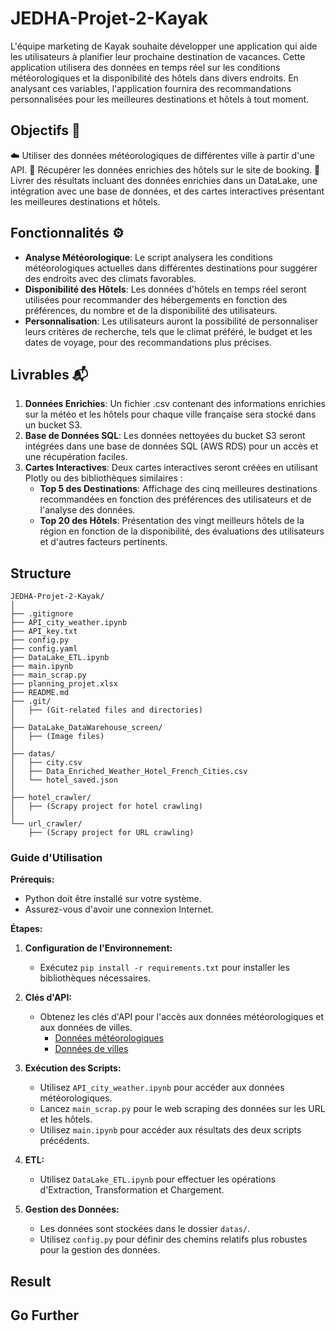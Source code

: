 # JEDHA-Projet-2-Kayak

L'équipe marketing de Kayak souhaite développer une application qui aide les utilisateurs à planifier leur prochaine destination de vacances. Cette application utilisera des données en temps réel sur les conditions météorologiques et la disponibilité des hôtels dans divers endroits. En analysant ces variables, l'application fournira des recommandations personnalisées pour les meilleures destinations et hôtels à tout moment.

## Objectifs 🎯
☁️ Utiliser des données météorologiques de différentes ville à partir d'une API.
🏨 Récupérer les données enrichies des hôtels sur le site de booking.
📂 Livrer des résultats incluant des données enrichies dans un DataLake, une intégration avec une base de données, et des cartes interactives présentant les meilleures destinations et hôtels.

## Fonctionnalités ⚙️
- **Analyse Météorologique**: Le script analysera les conditions météorologiques actuelles dans différentes destinations pour suggérer des endroits avec des climats favorables.
- **Disponibilité des Hôtels**: Les données d'hôtels en temps réel seront utilisées pour recommander des hébergements en fonction des préférences, du nombre et de la disponibilité des utilisateurs.
- **Personnalisation**: Les utilisateurs auront la possibilité de personnaliser leurs critères de recherche, tels que le climat préféré, le budget et les dates de voyage, pour des recommandations plus précises.

## Livrables 📬
1. **Données Enrichies**: Un fichier .csv contenant des informations enrichies sur la météo et les hôtels pour chaque ville française sera stocké dans un bucket S3.
2. **Base de Données SQL**: Les données nettoyées du bucket S3 seront intégrées dans une base de données SQL (AWS RDS) pour un accès et une récupération faciles.
3. **Cartes Interactives**: Deux cartes interactives seront créées en utilisant Plotly ou des bibliothèques similaires :
   - **Top 5 des Destinations**: Affichage des cinq meilleures destinations recommandées en fonction des préférences des utilisateurs et de l'analyse des données.
   - **Top 20 des Hôtels**: Présentation des vingt meilleurs hôtels de la région en fonction de la disponibilité, des évaluations des utilisateurs et d'autres facteurs pertinents.

## Structure
```
JEDHA-Projet-2-Kayak/ 
│ 
├── .gitignore 
├── API_city_weather.ipynb 
├── API_key.txt 
├── config.py 
├── config.yaml 
├── DataLake_ETL.ipynb 
├── main.ipynb 
├── main_scrap.py 
├── planning_projet.xlsx 
├── README.md 
├── .git/ 
│   ├── (Git-related files and directories) 
│ 
├── DataLake_DataWarehouse_screen/ 
│   ├── (Image files) 
│ 
├── datas/ 
│   ├── city.csv 
│   ├── Data_Enriched_Weather_Hotel_French_Cities.csv 
│   └── hotel_saved.json 
│ 
├── hotel_crawler/ 
│   ├── (Scrapy project for hotel crawling) 
│ 
└── url_crawler/ 
    ├── (Scrapy project for URL crawling) 
```


### Guide d'Utilisation 

**Prérequis:**
- Python doit être installé sur votre système.
- Assurez-vous d'avoir une connexion Internet.

**Étapes:**

1. **Configuration de l'Environnement:**
   - Exécutez `pip install -r requirements.txt` pour installer les bibliothèques nécessaires.

2. **Clés d'API:**
   - Obtenez les clés d'API pour l'accès aux données météorologiques et aux données de villes.
     - [Données météorologiques](https://api.openweathermap.org)
     - [Données de villes](https://nominatim.openstreetmap.org)

3. **Exécution des Scripts:**
   - Utilisez `API_city_weather.ipynb` pour accéder aux données météorologiques.
   - Lancez `main_scrap.py` pour le web scraping des données sur les URL et les hôtels.
   - Utilisez `main.ipynb` pour accéder aux résultats des deux scripts précédents.

4. **ETL:**
   - Utilisez `DataLake_ETL.ipynb` pour effectuer les opérations d'Extraction, Transformation et Chargement.

5. **Gestion des Données:**
   - Les données sont stockées dans le dossier `datas/`.
   - Utilisez `config.py` pour définir des chemins relatifs plus robustes pour la gestion des données.



## Result



## Go Further
